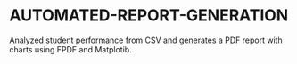 # AUTOMATED-REPORT-GENERATION
Analyzed student performance from CSV and generates a PDF report with charts using FPDF and Matplotib.
